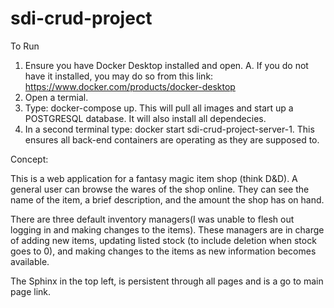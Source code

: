 # sdi-crud-project
To Run

1. Ensure you have Docker Desktop installed and open.
  A. If you do not have it installed, you may do so from this link: https://www.docker.com/products/docker-desktop
2. Open a termial.
3. Type: docker-compose up.
This will pull all images and start up a POSTGRESQL database. It will also install all dependecies.
4. In a second terminal type: docker start sdi-crud-project-server-1.
This ensures all back-end containers are operating as they are supposed to.

Concept:

This is a web application for a fantasy magic item shop (think D&D). A general user can browse the wares of the shop online. They can see the name of the item, a brief description, and the amount the shop has on hand.

There are three default inventory managers(I was unable to flesh out logging in and making changes to the items). These managers are in charge of adding new items, updating listed stock (to include deletion when stock goes to 0), and making changes to the items as new information becomes available.

The Sphinx in the top left, is persistent through all pages and is a go to main page link.